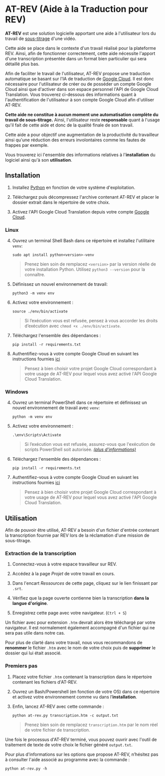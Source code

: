 # AT-REV (Aide à la Traduction pour REV)

**AT-REV** est une solution logicielle apportant une aide à l'utilisateur lors du travail de <u>sous-titrage</u> d'une vidéo.

Cette aide se place dans le contexte d'un travail réalisé pour la plateforme REV. Ainsi, afin de fonctionner correctement, cette aide nécessite l'apport d'une transcription présentée dans un format bien particulier qui sera détaillé plus bas.

  

Afin de faciliter le travail de l'utilisateur, AT-REV propose une traduction automatique se basant sur l'IA de traduction de [Google Cloud](https://cloud.google.com/translate?hl=fr). Il est donc nécessaire pour l'utilisateur de créer ou de posséder un compte Google Cloud ainsi que d'activer dans son espace personnel l'API de Google Cloud Translation. Vous trouverez ci-dessous des informations quant à l'authentification de l'utilisateur à son compte Google Cloud afin d'utiliser AT-REV.

  

**Cette aide ne constitue à aucun moment une automatisation complète du travail de sous-titrage.** Ainsi, l'utilisateur reste **responsable** quant à l'usage qu'il fait de cette aide et donc de la qualité finale de son travail.

Cette aide a pour objectif une augmentation de la productivité du travailleur ainsi qu'une réduction des erreurs involontaires comme les fautes de frappes par exemple.

  

Vous trouverez ici l'ensemble des informations relatives à l'**installation** du logiciel ainsi qu'à son **utilisation**.

  

## Installation

  

1. Installez [Python](https://www.python.org/downloads/) en fonction de votre système d'exploitation.

2. Téléchargez puis décompressez l'archive contenant AT-REV et placer le dossier extrait dans le répertoire de votre choix.

3. Activez l'API Google Cloud Translation depuis votre compte [Google Cloud](https://cloud.google.com/?hl=fr).

  

### Linux

4. Ouvrez un terminal Shell Bash dans ce répertoire et installez l'utilitaire `venv`:

	 ```
	 sudo apt install python<version>-venv
	 ```

	> Prenez bien soin de remplacez `<version>` par la version réelle de votre installation Python. Utilisez `python3 --version` pour la connaître.

5. Définissez un nouvel environnement de travail:

	 ```
	 python3 -m venv env
	 ```

6. Activez votre environnement :

	 ```
	 source ./env/bin/activate
	 ```

	> Si l’exécution vous est refusée, pensez à vous accorder les droits d’exécution avec `chmod +x ./env/bin/activate`.

7. Téléchargez l'ensemble des dépendances :
	
	 ```
	 pip install -r requirements.txt
	 ```

8. Authentifiez-vous à votre compte Google Cloud en suivant les instructions fournies [ici](https://cloud.google.com/sdk/docs/install?hl=fr)

	> Pensez à bien choisir votre projet Google Cloud correspondant à votre usage de AT-REV pour lequel vous avez activé l'API Google Cloud Translation.

### Windows

4. Ouvrez un terminal PowerShell dans ce répertoire et définissez un nouvel environnement de travail avec `venv`:

	 ```
	 python -m venv env
	 ```

5. Activez votre environnement :

	 ```
	 .\env\Scripts\Activate
	 ```

	> Si l’exécution vous est refusée, assurez-vous que l'exécution de scripts PowerShell soit autorisée. [*(plus d'informations)*](https://learn.microsoft.com/fr-fr/powershell/module/microsoft.powershell.security/set-executionpolicy?view=powershell-7.4)

6. Téléchargez l'ensemble des dépendances :

	 ```
	 pip install -r requirements.txt
	 ```

7. Authentifiez-vous à votre compte Google Cloud en suivant les instructions fournies [ici](https://cloud.google.com/sdk/docs/install?hl=fr)
	
	> Pensez à bien choisir votre projet Google Cloud correspondant à votre usage de AT-REV pour lequel vous avez activé l'API Google Cloud Translation.

  

## Utilisation

Afin de pouvoir être utilisé, AT-REV a besoin d'un fichier d'entrée contenant la transcription fournie par REV lors de la réclamation d'une mission de sous-titrage.

### Extraction de la transcription

1. Connectez-vous à votre espace travailleur sur REV.

2. Accédez à la page *Projet* de votre travail en cours.

3. Dans l'encart *Ressources* de cette page, cliquez sur le lien finissant par `.srt`.

4. Vérifiez que la page ouverte contienne bien la transcription **dans la langue d'origine**.

5. Enregistrez cette page avec votre navigateur. (`Ctrl + S`)

  

Un fichier avec pour extension `.htm` devrait alors être téléchargé par votre navigateur. Il est normalement également accompagné d'un fichier qui ne sera pas utile dans notre cas.

Pour plus de clarté dans votre travail, nous vous recommandons de **renommer** le fichier `.htm` avec le nom de votre choix puis de **supprimer** le dossier qui lui était associé.

  

### Premiers pas

1. Placez votre fichier `.htm` contenant la transcription dans le répertoire contenant les fichiers d'AT-REV.

2. Ouvrez un Bash/Powershell (en fonction de votre OS) dans ce répertoire et activez votre environnement comme vu dans l’**installation**.

3. Enfin, lancez AT-REV avec cette commande :

	 ```
	 python at-rev.py transcription.htm -c output.txt
	 ```

	> Prenez bien soin de remplacez `transcription.htm` par le nom réel de votre fichier de transcription.

  

Une fois le processus d'AT-REV terminé, vous pouvez ouvrir avec l'outil de traitement de texte de votre choix le fichier généré `output.txt`.

  

Pour plus d'informations sur les options que propose AT-REV, n’hésitez pas à consulter l'aide associé au programme avec la commande :
  
  ```
  python at-rev.py -h
  ```
